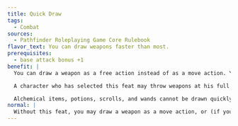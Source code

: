 ```yaml
---
title: Quick Draw
tags:
  - Combat
sources:
  - Pathfinder Roleplaying Game Core Rulebook
flavor_text: You can draw weapons faster than most.
prerequisites:
  - base attack bonus +1
benefit: |
  You can draw a weapon as a free action instead of as a move action. You can draw a hidden weapon (see the [Sleight of Hand](/skills/sleight-of-hand/) skill) as a move action.

  A character who has selected this feat may throw weapons at his full normal rate of attacks (much like a character with a bow).

  Alchemical items, potions, scrolls, and wands cannot be drawn quickly using this feat.
normal: |
  Without this feat, you may draw a weapon as a move action, or (if your base attack bonus is +1 or higher) as a free action as part of movement. Without this feat, you can draw a hidden weapon as a standard action.
---
```


